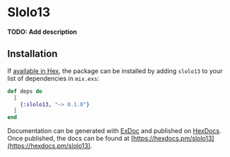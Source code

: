 # Slolo13

**TODO: Add description**

## Installation

If [available in Hex](https://hex.pm/docs/publish), the package can be installed
by adding `slolo13` to your list of dependencies in `mix.exs`:

```elixir
def deps do
  [
    {:slolo13, "~> 0.1.0"}
  ]
end
```

Documentation can be generated with [ExDoc](https://github.com/elixir-lang/ex_doc)
and published on [HexDocs](https://hexdocs.pm). Once published, the docs can
be found at [https://hexdocs.pm/slolo13](https://hexdocs.pm/slolo13).

